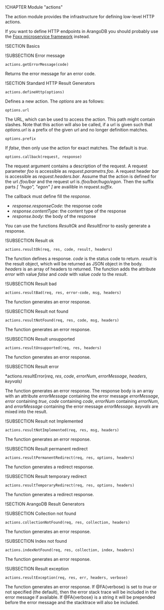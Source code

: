 !CHAPTER Module "actions" 

The action module provides the infrastructure for defining low-level HTTP actions.

If you want to define HTTP endpoints in ArangoDB you should probably use the [Foxx microservice framework](../../Foxx/README.md) instead.

!SECTION Basics

!SUBSECTION Error message 

<!-- js/server/modules/@arangodb/actions.js -->

`actions.getErrorMessage(code)`

Returns the error message for an error code.

!SECTION Standard HTTP Result Generators

`actions.defineHttp(options)`

Defines a new action. The *options* are as follows:

`options.url`

The URL, which can be used to access the action. This path might contain
slashes. Note that this action will also be called, if a url is given such that
*options.url* is a prefix of the given url and no longer definition
matches.

`options.prefix`

If *false*, then only use the action for exact matches. The default is
*true*.

`options.callback(request, response)`

The request argument contains a description of the request. A request
parameter *foo* is accessible as *request.parametrs.foo*. A request
header *bar* is accessible as *request.headers.bar*. Assume that
the action is defined for the url */foo/bar* and the request url is
*/foo/bar/hugo/egon*. Then the suffix parts *[ "hugo", "egon" ]*
are availible in *request.suffix*.

The callback must define fill the *response*.

* *response.responseCode*: the response code
* *response.contentType*: the content type of the response
* *response.body*: the body of the response

You can use the functions *ResultOk* and *ResultError* to easily
generate a response.

!SUBSECTION Result ok

<!-- js/server/modules/@arangodb/actions.js -->

`actions.resultOk(req, res, code, result, headers)`

The function defines a response. *code* is the status code to
return. *result* is the result object, which will be returned as JSON
object in the body. *headers* is an array of headers to returned.
The function adds the attribute *error* with value *false*
and *code* with value *code* to the *result*.

!SUBSECTION Result bad

<!-- js/server/modules/@arangodb/actions.js -->

`actions.resultBad(req, res, error-code, msg, headers)`

The function generates an error response.

!SUBSECTION Result not found

<!-- js/server/modules/@arangodb/actions.js -->

`actions.resultNotFound(req, res, code, msg, headers)`

The function generates an error response.

!SUBSECTION Result unsupported

<!-- js/server/modules/@arangodb/actions.js -->

`actions.resultUnsupported(req, res, headers)`

The function generates an error response.

!SUBSECTION Result error

<!-- js/server/modules/@arangodb/actions.js -->

*actions.resultError(*req*, *res*, *code*, *errorNum*,
                         *errorMessage*, *headers*, *keyvals)*

The function generates an error response. The response body is an array
with an attribute *errorMessage* containing the error message
*errorMessage*, *error* containing *true*, *code* containing
*code*, *errorNum* containing *errorNum*, and *errorMessage*
containing the error message *errorMessage*. *keyvals* are mixed
into the result.

!SUBSECTION Result not Implemented

<!-- js/server/modules/@arangodb/actions.js -->

`actions.resultNotImplemented(req, res, msg, headers)`

The function generates an error response.

!SUBSECTION Result permanent redirect

<!-- js/server/modules/@arangodb/actions.js -->

`actions.resultPermanentRedirect(req, res, options, headers)`

The function generates a redirect response.

!SUBSECTION Result temporary redirect

<!-- js/server/modules/@arangodb/actions.js -->

`actions.resultTemporaryRedirect(req, res, options, headers)`

The function generates a redirect response.

!SECTION ArangoDB Result Generators

!SUBSECTION Collection not found

<!-- js/server/modules/@arangodb/actions.js -->

`actions.collectionNotFound(req, res, collection, headers)`

The function generates an error response.

!SUBSECTION Index not found

<!-- js/server/modules/@arangodb/actions.js -->

`actions.indexNotFound(req, res, collection, index, headers)`

The function generates an error response.

!SUBSECTION Result exception

<!-- js/server/modules/@arangodb/actions.js -->

`actions.resultException(req, res, err, headers, verbose)`

The function generates an error response. If @FA{verbose} is set to
*true* or not specified (the default), then the error stack trace will
be included in the error message if available. If @FA{verbose} is a string
it will be prepended before the error message and the stacktrace will also
be included.
